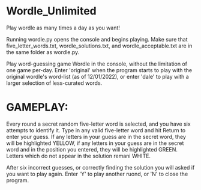 # Wordle_Unlimited
Play wordle as many times a day as you want!

Running wordle.py opens the console and begins playing.
Make sure that five_letter_words.txt, wordle_solutions.txt, and wordle_acceptable.txt are in the same folder as wordle.py.

Play word-guessing game Wordle in the console, without the limitation of one game per-day.
Enter 'original' when the program starts to play with the original wordle's word-list
(as of 12/01/2022), or enter 'dale' to play with a larger selection of less-curated words.


# GAMEPLAY:

Every round a secret random five-letter word is selected, and you have six attempts to
identify it. Type in any valid five-letter word and hit Return to enter your guess.
If any letters in your guess are in the secret word, they will be highlighted YELLOW,
if any letters in your guess are in the secret word and in the position you entered,
they will be highlighted GREEN. Letters which do not appear in the solution remani WHITE.

After six incorrect guesses, or correctly finding the solution you will asked if you
want to play again. Enter 'Y' to play another ruond, or 'N' to close the program.
